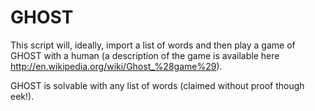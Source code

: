 GHOST
=====

This script will, ideally, import a list of words and then play a game of GHOST with a human (a description of the game is available here http://en.wikipedia.org/wiki/Ghost_%28game%29). 

GHOST is solvable with any list of words (claimed without proof though eek!).

